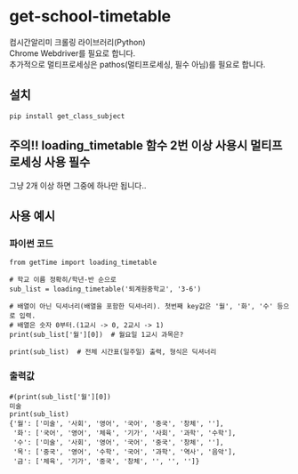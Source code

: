 # get-school-timetable  
컴시간알리미 크롤링 라이브러리(Python)  
Chrome Webdriver를 필요로 합니다.  
추가적으로 멀티프로세싱은 pathos(멀티프로세싱, 필수 아님)를 필요로 합니다.

## 설치
```
pip install get_class_subject
```
  
## 주의!! loading_timetable 함수 2번 이상 사용시 멀티프로세싱 사용 필수
그냥 2개 이상 하면 그중에 하나만 됩니다..




## 사용 예시
### 파이썬 코드
```
from getTime import loading_timetable

# 학교 이름 정확히/학년-반 순으로
sub_list = loading_timetable('퇴계원중학교', '3-6')

# 배열이 아닌 딕셔너리(배열을 포함한 딕셔너리). 첫번째 key값은 '월', '화', '수' 등으로 입력.
# 배열은 숫자 0부터.(1교시 -> 0, 2교시 -> 1)
print(sub_list['월'][0])  # 월요일 1교시 과목은?

print(sub_list)  # 전체 시간표(일주일) 출력, 형식은 딕셔너리
```
### 출력값
```
#(print(sub_list['월'][0]) 
미술
print(sub_list)
{'월': ['미술', '사회', '영어', '국어', '중국', '창체', ''],
 '화': ['국어', '영어', '체육', '기가', '사회', '과학', '수학'],
 '수': ['미술', '사회', '영어', '국어', '중국', '창체', ''], 
 '목': ['중국', '영어', '수학', '국어', '과학', '역사', '음악'], 
 '금': ['체육', '기가', '중국', '창체', '', '', '']}
```

